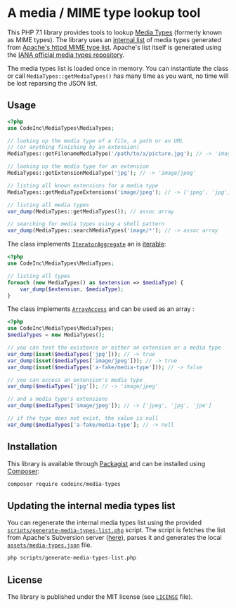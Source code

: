 # A media / MIME type lookup tool

This PHP 7.1 library provides tools to lookup [Media Types](https://en.wikipedia.org/wiki/Media_type) (formerly known as MIME types). The library uses an [internal list](assets/media-types.json) of media types generated from [Apache's httpd MIME type list](https://svn.apache.org/repos/asf/httpd/httpd/trunk/docs/conf/mime.types). Apache's list itself is generated using the [IANA official media types repository](https://www.iana.org/assignments/media-types/media-types.xml).

The media types list is loaded once in memory. You can instantiate the class or call `MediaTypes::getMediaTypes()` has many time as you want, no time will be lost reparsing the JSON list.


## Usage

```php
<?php
use CodeInc\MediaTypes\MediaTypes;

// looking up the media type of a file, a path or an URL 
// (or anything finishing by an extension)
MediaTypes::getFilenameMediaType('/path/to/a/picture.jpg'); // -> 'image/jpeg'

// looking up the media type for an extension
MediaTypes::getExtensionMediaType('jpg'); // -> 'image/jpeg'

// listing all known extensions for a media type
MediaTypes::getMediaTypeExtensions('image/jpeg'); // -> ['jpeg', 'jpg', 'jpe']

// listing all media types
var_dump(MediaTypes::getMediaTypes()); // assoc array

// searching for media types using a shell pattern 
var_dump(MediaTypes::searchMediaTypes('image/*'); // -> assoc array
```

The class implements [`IteratorAggregate`](http://php.net/manual/en/iteratoraggregate.getiterator.php) an is [iterable](http://php.net/manual/en/language.types.iterable.php):
```php
<?php
use CodeInc\MediaTypes\MediaTypes;

// listing all types
foreach (new MediaTypes() as $extension => $mediaType) {
	var_dump($extension, $mediaType);
}
```

The class implements [`ArrayAccess`](http://php.net/manual/fr/class.arrayaccess.php) and can be used as an array :

```php
<?php
use CodeInc\MediaTypes\MediaTypes;
$mediaTypes = new MediaTypes();

// you can test the existence or either an extension or a media type
var_dump(isset($mediaTypes['jpg'])); // -> true
var_dump(isset($mediaTypes['image/jpeg'])); // -> true
var_dump(isset($mediaTypes['a-fake/media-type'])); // -> false

// you can access an extension's media type
var_dump($mediaTypes['jpg']); // -> 'image/jpeg'

// and a media type's extensions
var_dump($mediaTypes['image/jpeg']); // -> ['jpeg', 'jpg', 'jpe']

// if the type does not exist, the value is null
var_dump($mediaTypes['a-fake/media-type']; // -> null
```


## Installation

This library is available through [Packagist](https://packagist.org/packages/codeinc/media-types) and can be installed using [Composer](https://getcomposer.org/): 

```bash
composer require codeinc/media-types
```


## Updating the internal media types list

You can regenerate the internal media types list using the provided [`scripts/generate-media-types-list.php`](scripts/generate-media-types-list.php) script. The script is fetches the list from Apache's Subversion server ([here](https://svn.apache.org/repos/asf/httpd/httpd/trunk/docs/conf/mime.types)), parses it and generates the local [`assets/media-types.json`](assets/media-types.json) file. 

```bash
php scripts/generate-media-types-list.php
```


## License

The library is published under the MIT license (see [`LICENSE`](LICENSE) file).

